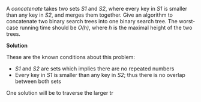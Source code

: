 A *concatenate* takes two sets *S1* and *S2*, where every key in *S1* is smaller than any key in *S2*, and merges them together. Give an algorithm to concatenate two binary search trees into one binary search tree. The worst-case running time should be *O(h)*, where *h* is the maximal height of the two trees.

**Solution**

These are the known conditions about this problem:

 * *S1* and *S2* are sets which implies there are no repeated numbers
 * Every key in *S1* is smaller than any key in *S2*; thus there is no overlap between both sets

One solution will be to traverse the larger tr